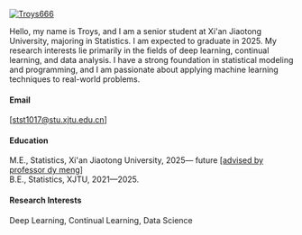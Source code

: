 

[![Troys666](https://img.shields.io/badge/Troys666-github-blue?logo=github)](https://github.com/Troys666)

Hello, my name is Troys, and I am a senior student at Xi'an Jiaotong University, majoring in Statistics. I am expected to graduate in 2025. My research interests lie primarily in the fields of deep learning, continual learning, and data analysis. I have a strong foundation in statistical modeling and programming, and I am passionate about applying machine learning techniques to real-world problems.

#### Email
[[stst1017@stu.xjtu.edu.cn]](mailto:stst1017@stu.xjtu.edu.cn)

#### Education
M.E., Statistics, Xi'an Jiaotong University, 2025— future  [[advised by professor dy meng]](https://gr.xjtu.edu.cn/en/web/dymeng)\
B.E., Statistics, XJTU, 2021—2025.

#### Research Interests
Deep Learning, Continual Learning, Data Science
